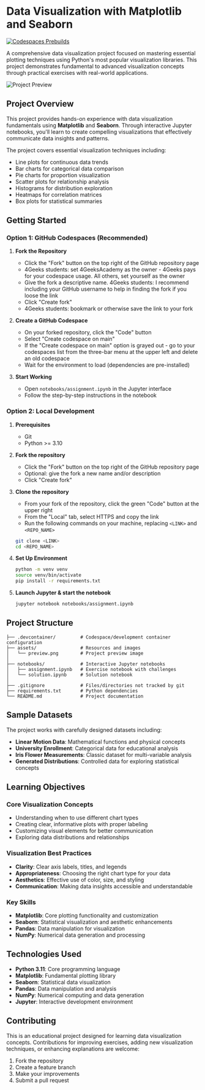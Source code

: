 # Data Visualization with Matplotlib and Seaborn
[![Codespaces Prebuilds](https://github.com/4GeeksAcademy/gperdrizet-visualization-exercises-with-matplot-and-seaborn/actions/workflows/codespaces/create_codespaces_prebuilds/badge.svg)](https://github.com/4GeeksAcademy/gperdrizet-visualization-exercises-with-matplot-and-seaborn/actions/workflows/codespaces/create_codespaces_prebuilds)

A comprehensive data visualization project focused on mastering essential plotting techniques using Python's most popular visualization libraries. This project demonstrates fundamental to advanced visualization concepts through practical exercises with real-world applications.

![Project Preview](assets/preview.png)

## Project Overview

This project provides hands-on experience with data visualization fundamentals using **Matplotlib** and **Seaborn**. Through interactive Jupyter notebooks, you'll learn to create compelling visualizations that effectively communicate data insights and patterns.

The project covers essential visualization techniques including:

- Line plots for continuous data trends
- Bar charts for categorical data comparison
- Pie charts for proportion visualization
- Scatter plots for relationship analysis
- Histograms for distribution exploration
- Heatmaps for correlation matrices
- Box plots for statistical summaries


## Getting Started

### Option 1: GitHub Codespaces (Recommended)

1. **Fork the Repository**
   - Click the "Fork" button on the top right of the GitHub repository page
   - 4Geeks students: set 4GeeksAcademy as the owner - 4Geeks pays for your codespace usage. All others, set yourself as the owner
   - Give the fork a descriptive name. 4Geeks students: I recommend including your GitHub username to help in finding the fork if you loose the link
   - Click "Create fork"
   - 4Geeks students: bookmark or otherwise save the link to your fork

2. **Create a GitHub Codespace**
   - On your forked repository, click the "Code" button
   - Select "Create codespace on main"
   - If the "Create codespace on main" option is grayed out - go to your codespaces list from the three-bar menu at the upper left and delete an old codespace
   - Wait for the environment to load (dependencies are pre-installed)

3. **Start Working**
   - Open `notebooks/assignment.ipynb` in the Jupyter interface
   - Follow the step-by-step instructions in the notebook

### Option 2: Local Development

1. **Prerequisites**
   - Git
   - Python >= 3.10

2. **Fork the repository**
   - Click the "Fork" button on the top right of the GitHub repository page
   - Optional: give the fork a new name and/or description
   - Click "Create fork"

3. **Clone the repository**
   - From your fork of the repository, click the green "Code" button at the upper right
   - From the "Local" tab, select HTTPS and copy the link
   - Run the following commands on your machine, replacing `<LINK>` and `<REPO_NAME>`

   ```bash
   git clone <LINK>
   cd <REPO_NAME>
   ```

4. **Set Up Environment**

   ```bash
   python -m venv venv
   source venv/bin/activate
   pip install -r requirements.txt
   ```

5. **Launch Jupyter & start the notebook**
   ```bash
   jupyter notebook notebooks/assignment.ipynb
   ```


## Project Structure

```
├── .devcontainer/         # Codespace/development container configuration
├── assets/                # Resources and images
│   └── preview.png        # Project preview image
│
├── notebooks/             # Interactive Jupyter notebooks
│   ├── assignment.ipynb   # Exercise notebook with challenges
│   └── solution.ipynb     # Solution notebook
│
├── .gitignore             # Files/directories not tracked by git
├── requirements.txt       # Python dependencies
└── README.md              # Project documentation
```


## Sample Datasets

The project works with carefully designed datasets including:

- **Linear Motion Data**: Mathematical functions and physical concepts
- **University Enrollment**: Categorical data for educational analysis
- **Iris Flower Measurements**: Classic dataset for multi-variable analysis
- **Generated Distributions**: Controlled data for exploring statistical concepts


## Learning Objectives

### Core Visualization Concepts
- Understanding when to use different chart types
- Creating clear, informative plots with proper labeling
- Customizing visual elements for better communication
- Exploring data distributions and relationships

### Visualization Best Practices
- **Clarity**: Clear axis labels, titles, and legends
- **Appropriateness**: Choosing the right chart type for your data
- **Aesthetics**: Effective use of color, size, and styling
- **Communication**: Making data insights accessible and understandable

### Key Skills
- **Matplotlib**: Core plotting functionality and customization
- **Seaborn**: Statistical visualization and aesthetic enhancements
- **Pandas**: Data manipulation for visualization
- **NumPy**: Numerical data generation and processing


## Technologies Used

- **Python 3.11**: Core programming language
- **Matplotlib**: Fundamental plotting library
- **Seaborn**: Statistical data visualization
- **Pandas**: Data manipulation and analysis
- **NumPy**: Numerical computing and data generation
- **Jupyter**: Interactive development environment


## Contributing

This is an educational project designed for learning data visualization concepts. Contributions for improving exercises, adding new visualization techniques, or enhancing explanations are welcome:

1. Fork the repository
2. Create a feature branch
3. Make your improvements
4. Submit a pull request
